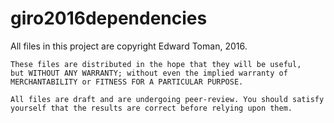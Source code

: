 # giro2016dependencies

All files in this project are copyright Edward Toman, 2016.

    These files are distributed in the hope that they will be useful,
    but WITHOUT ANY WARRANTY; without even the implied warranty of
    MERCHANTABILITY or FITNESS FOR A PARTICULAR PURPOSE.
    
    All files are draft and are undergoing peer-review. You should satisfy yourself that the results are correct before relying upon them.
